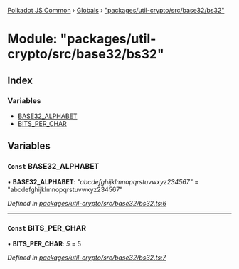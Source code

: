 [Polkadot JS Common](../README.md) › [Globals](../globals.md) › ["packages/util-crypto/src/base32/bs32"](_packages_util_crypto_src_base32_bs32_.md)

# Module: "packages/util-crypto/src/base32/bs32"

## Index

### Variables

* [BASE32_ALPHABET](_packages_util_crypto_src_base32_bs32_.md#const-base32_alphabet)
* [BITS_PER_CHAR](_packages_util_crypto_src_base32_bs32_.md#const-bits_per_char)

## Variables

### `Const` BASE32_ALPHABET

• **BASE32_ALPHABET**: *"abcdefghijklmnopqrstuvwxyz234567"* = "abcdefghijklmnopqrstuvwxyz234567"

*Defined in [packages/util-crypto/src/base32/bs32.ts:6](https://github.com/polkadot-js/common/blob/2f7d5cd4/packages/util-crypto/src/base32/bs32.ts#L6)*

___

### `Const` BITS_PER_CHAR

• **BITS_PER_CHAR**: *5* = 5

*Defined in [packages/util-crypto/src/base32/bs32.ts:7](https://github.com/polkadot-js/common/blob/2f7d5cd4/packages/util-crypto/src/base32/bs32.ts#L7)*
